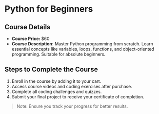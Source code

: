 # Python for Beginners

## Course Details
- **Course Price:** $60
- **Course Description:** Master Python programming from scratch. Learn essential concepts like variables, loops, functions, and object-oriented programming. Suitable for absolute beginners.

## Steps to Complete the Course
1. Enroll in the course by adding it to your cart.
2. Access course videos and coding exercises after purchase.
3. Complete all coding challenges and quizzes.
4. Submit your final project to receive your certificate of completion.

> Note: Ensure you track your progress for better results.
